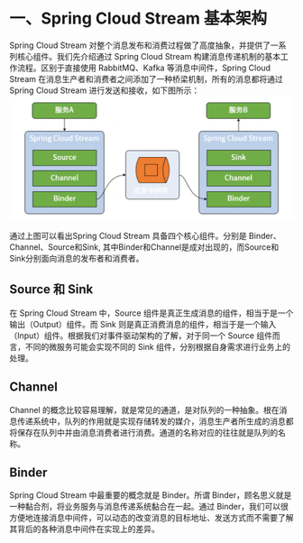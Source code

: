 # 一、Spring Cloud Stream 基本架构

Spring Cloud Stream 对整个消息发布和消费过程做了高度抽象，并提供了一系列核心组件。我们先介绍通过 Spring Cloud Stream 构建消息传递机制的基本工作流程。区别于直接使用 RabbitMQ、Kafka 等消息中间件，Spring Cloud Stream 在消息生产者和消费者之间添加了一种桥梁机制，所有的消息都将通过 Spring Cloud Stream 进行发送和接收，如下图所示：
![Spring Cloud Stream 架构图](png/spring-cloud-stream.png)

通过上图可以看出Spring Cloud Stream 具备四个核心组件。分别是 Binder、Channel、Source和Sink, 其中Binder和Channel是成对出现的，而Source和Sink分别面向消息的发布者和消费者。

## Source 和 Sink
在 Spring Cloud Stream 中，Source 组件是真正生成消息的组件，相当于是一个输出（Output）组件。而 Sink 则是真正消费消息的组件，相当于是一个输入（Input）组件。根据我们对事件驱动架构的了解，对于同一个 Source 组件而言，不同的微服务可能会实现不同的 Sink 组件，分别根据自身需求进行业务上的处理。

## Channel
Channel 的概念比较容易理解，就是常见的通道，是对队列的一种抽象。根在消息传递系统中，队列的作用就是实现存储转发的媒介，消息生产者所生成的消息都将保存在队列中并由消息消费者进行消费。通道的名称对应的往往就是队列的名称。

## Binder
Spring Cloud Stream 中最重要的概念就是 Binder。所谓 Binder，顾名思义就是一种黏合剂，将业务服务与消息传递系统黏合在一起。通过 Binder，我们可以很方便地连接消息中间件，可以动态的改变消息的目标地址、发送方式而不需要了解其背后的各种消息中间件在实现上的差异。